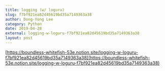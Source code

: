 ```yaml
---
title: logging (w/ loguru)
slug: f7bf921ea82d45619bd35a7149363a38
author: Dong-Yong Lee
category: Python
date: 2019-04-28
external: logging-w-loguru-f7bf921ea82d45619bd35a7149363a38
layout: post
---
```


[https://boundless-whitefish-53e.notion.site/logging-w-loguru-f7bf921ea82d45619bd35a7149363a38](https://boundless-whitefish-53e.notion.site/logging-w-loguru-f7bf921ea82d45619bd35a7149363a38)